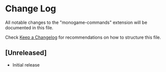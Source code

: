# Change Log

All notable changes to the "monogame-commands" extension will be documented in this file.

Check [Keep a Changelog](http://keepachangelog.com/) for recommendations on how to structure this file.

## [Unreleased]

- Initial release